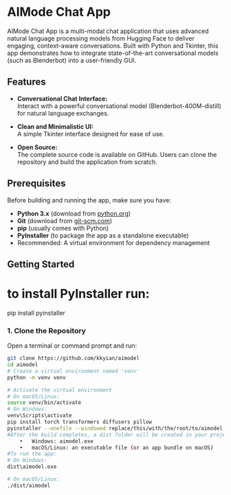 # AIMode Chat App

AIMode Chat App is a multi-modal chat application that uses advanced natural language processing models from Hugging Face to deliver engaging, context-aware conversations. Built with Python and Tkinter, this app demonstrates how to integrate state-of-the-art conversational models (such as Blenderbot) into a user-friendly GUI.

## Features

- **Conversational Chat Interface:**  
  Interact with a powerful conversational model (Blenderbot-400M-distill) for natural language exchanges.

- **Clean and Minimalistic UI:**  
  A simple Tkinter interface designed for ease of use.

- **Open Source:**  
  The complete source code is available on GitHub. Users can clone the repository and build the application from scratch.

## Prerequisites

Before building and running the app, make sure you have:

- **Python 3.x** (download from [python.org](https://www.python.org/downloads/))
- **Git** (download from [git-scm.com](https://git-scm.com/))
- **pip** (usually comes with Python)
- **PyInstaller** (to package the app as a standalone executable)
- Recommended: A virtual environment for dependency management

## Getting Started
# to install PyInstaller run:
pip install pyinstaller
### 1. Clone the Repository

Open a terminal or command prompt and run:

```bash
git clone https://github.com/kkyian/aimodel
cd aimodel
# Create a virtual environment named 'venv'
python -m venv venv

# Activate the virtual environment
# On macOS/Linux:
source venv/bin/activate
# On Windows:
venv\Scripts\activate
pip install torch transformers diffusers pillow
pyinstaller --onefile --windowed replace/this/with/the/root/to/aimodel.py
#After the build completes, a dist folder will be created in your project directory. Inside this folder, you’ll find your executable:
	•	Windows: aimodel.exe
	•	macOS/Linux: an executable file (or an app bundle on macOS)
#To run the app:
# On Windows:
dist\aimodel.exe

# On macOS/Linux:
./dist/aimodel
